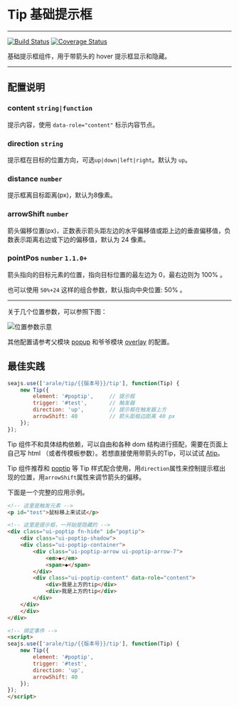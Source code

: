 # Tip 基础提示框

---

[![Build Status](https://secure.travis-ci.org/aralejs/tip.png)](https://travis-ci.org/aralejs/tip)
[![Coverage Status](https://coveralls.io/repos/aralejs/tip/badge.png?branch=master)](https://coveralls.io/r/aralejs/tip)

基础提示框组件，用于带箭头的 hover 提示框显示和隐藏。

---

## 配置说明

### content `string|function`

提示内容，使用 `data-role="content"` 标示内容节点。

### direction `string`

提示框在目标的位置方向，可选`up|down|left|right`。默认为 `up`。

### distance `number`

提示框离目标距离(px)，默认为8像素。

### arrowShift `number`

箭头偏移位置(px)，正数表示箭头距左边的水平偏移值或距上边的垂直偏移值，负数表示距离右边或下边的偏移值，默认为 24 像素。

### pointPos `number` `1.1.0+`

箭头指向的目标元素的位置，指向目标位置的最左边为 0，最右边则为 100% 。

也可以使用 `50%+24` 这样的组合参数，默认指向中央位置: 50% 。

---

关于几个位置参数，可以参照下图：

![位置参数示意](https://i.alipayobjects.com/e/201303/2PUwcwzdMa.png)

其他配置请参考父模块 [popup](../popup/) 和爷爷模块 [overlay](../overlay/) 的配置。


## 最佳实践

```js
seajs.use(['arale/tip/{{版本号}}/tip'], function(Tip) {
    new Tip({
        element: '#poptip',     // 提示框    
        trigger: '#test',       // 触发器
        direction: 'up',        // 提示框在触发器上方
        arrowShift: 40          // 箭头距框边距离 40 px
    });
});
```

Tip 组件不和具体结构依赖，可以自由和各种 dom 结构进行搭配，需要在页面上自己写 html （或者传模板参数）。若想直接使用带箭头的Tip，可以试试 [Atip](http://aralejs.org/tip/docs/atip.html)。

Tip 组件推荐和 [poptip](http://aliceui.org/poptip/) 等 Tip 样式配合使用，用`direction`属性来控制提示框出现的位置，用`arrowShift`属性来调节箭头的偏移。

下面是一个完整的应用示例。

```html
<!-- 这里是触发元素 -->
<p id="test">鼠标移上来试试</p>

<!-- 这里是提示框，一开始是隐藏的 -->
<div class="ui-poptip fn-hide" id="poptip">
    <div class="ui-poptip-shadow">
    <div class="ui-poptip-container">
        <div class="ui-poptip-arrow ui-poptip-arrow-7">
            <em>◆</em>
            <span>◆</span>
        </div>                  
        <div class="ui-poptip-content" data-role="content">
            <div>我是上方的tip</div>
            <div>我是上方的tip</div>            
        </div>
    </div>
    </div>
</div>

<!-- 绑定事件 -->
<script>
seajs.use(['arale/tip/{{版本号}}/tip'], function(Tip) {
    new Tip({
        element: '#poptip',    
        trigger: '#test',
        direction: 'up',
        arrowShift: 40
    });
});
</script>
```

